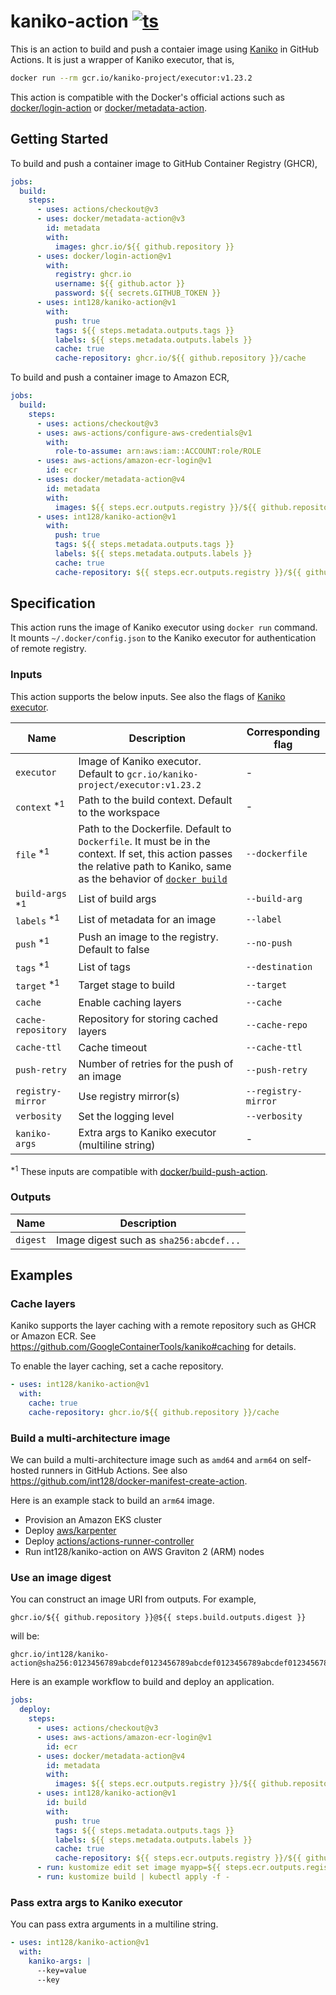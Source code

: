 # kaniko-action [![ts](https://github.com/int128/kaniko-action/actions/workflows/ts.yaml/badge.svg)](https://github.com/int128/kaniko-action/actions/workflows/ts.yaml)

This is an action to build and push a contaier image using [Kaniko](https://github.com/GoogleContainerTools/kaniko) in GitHub Actions.
It is just a wrapper of Kaniko executor, that is,

```sh
docker run --rm gcr.io/kaniko-project/executor:v1.23.2
```

This action is compatible with the Docker's official actions such as [docker/login-action](https://github.com/docker/login-action) or [docker/metadata-action](https://github.com/docker/metadata-action).

## Getting Started

To build and push a container image to GitHub Container Registry (GHCR),

```yaml
jobs:
  build:
    steps:
      - uses: actions/checkout@v3
      - uses: docker/metadata-action@v3
        id: metadata
        with:
          images: ghcr.io/${{ github.repository }}
      - uses: docker/login-action@v1
        with:
          registry: ghcr.io
          username: ${{ github.actor }}
          password: ${{ secrets.GITHUB_TOKEN }}
      - uses: int128/kaniko-action@v1
        with:
          push: true
          tags: ${{ steps.metadata.outputs.tags }}
          labels: ${{ steps.metadata.outputs.labels }}
          cache: true
          cache-repository: ghcr.io/${{ github.repository }}/cache
```

To build and push a container image to Amazon ECR,

```yaml
jobs:
  build:
    steps:
      - uses: actions/checkout@v3
      - uses: aws-actions/configure-aws-credentials@v1
        with:
          role-to-assume: arn:aws:iam::ACCOUNT:role/ROLE
      - uses: aws-actions/amazon-ecr-login@v1
        id: ecr
      - uses: docker/metadata-action@v4
        id: metadata
        with:
          images: ${{ steps.ecr.outputs.registry }}/${{ github.repository }}
      - uses: int128/kaniko-action@v1
        with:
          push: true
          tags: ${{ steps.metadata.outputs.tags }}
          labels: ${{ steps.metadata.outputs.labels }}
          cache: true
          cache-repository: ${{ steps.ecr.outputs.registry }}/${{ github.repository }}/cache
```

## Specification

This action runs the image of Kaniko executor using `docker run` command.
It mounts `~/.docker/config.json` to the Kaniko executor for authentication of remote registry.

### Inputs

This action supports the below inputs.
See also the flags of [Kaniko executor](https://github.com/GoogleContainerTools/kaniko).

| Name                        | Description                                                                                                                                                                                                                               | Corresponding flag  |
| --------------------------- | ----------------------------------------------------------------------------------------------------------------------------------------------------------------------------------------------------------------------------------------- | ------------------- |
| `executor`                  | Image of Kaniko executor. Default to `gcr.io/kaniko-project/executor:v1.23.2`                                                                                                                                                             | -                   |
| `context` <sup>\*1</sup>    | Path to the build context. Default to the workspace                                                                                                                                                                                       | -                   |
| `file` <sup>\*1</sup>       | Path to the Dockerfile. Default to `Dockerfile`. It must be in the context. If set, this action passes the relative path to Kaniko, same as the behavior of [`docker build`](https://docs.docker.com/engine/reference/commandline/build/) | `--dockerfile`      |
| `build-args` <sup>\*1</sup> | List of build args                                                                                                                                                                                                                        | `--build-arg`       |
| `labels` <sup>\*1</sup>     | List of metadata for an image                                                                                                                                                                                                             | `--label`           |
| `push` <sup>\*1</sup>       | Push an image to the registry. Default to false                                                                                                                                                                                           | `--no-push`         |
| `tags` <sup>\*1</sup>       | List of tags                                                                                                                                                                                                                              | `--destination`     |
| `target` <sup>\*1</sup>     | Target stage to build                                                                                                                                                                                                                     | `--target`          |
| `cache`                     | Enable caching layers                                                                                                                                                                                                                     | `--cache`           |
| `cache-repository`          | Repository for storing cached layers                                                                                                                                                                                                      | `--cache-repo`      |
| `cache-ttl`                 | Cache timeout                                                                                                                                                                                                                             | `--cache-ttl`       |
| `push-retry`                | Number of retries for the push of an image                                                                                                                                                                                                | `--push-retry`      |
| `registry-mirror`           | Use registry mirror(s)                                                                                                                                                                                                                    | `--registry-mirror` |
| `verbosity`                 | Set the logging level                                                                                                                                                                                                                     | `--verbosity`       |
| `kaniko-args`               | Extra args to Kaniko executor (multiline string)                                                                                                                                                                                          | -                   |

<sup>\*1</sup> These inputs are compatible with [docker/build-push-action](https://github.com/docker/build-push-action).

### Outputs

| Name     | Description                             |
| -------- | --------------------------------------- |
| `digest` | Image digest such as `sha256:abcdef...` |

## Examples

### Cache layers

Kaniko supports the layer caching with a remote repository such as GHCR or Amazon ECR.
See https://github.com/GoogleContainerTools/kaniko#caching for details.

To enable the layer caching, set a cache repository.

```yaml
- uses: int128/kaniko-action@v1
  with:
    cache: true
    cache-repository: ghcr.io/${{ github.repository }}/cache
```

### Build a multi-architecture image

We can build a multi-architecture image such as `amd64` and `arm64` on self-hosted runners in GitHub Actions.
See also https://github.com/int128/docker-manifest-create-action.

Here is an example stack to build an `arm64` image.

- Provision an Amazon EKS cluster
- Deploy [aws/karpenter](https://github.com/aws/karpenter)
- Deploy [actions/actions-runner-controller](https://github.com/actions/actions-runner-controller)
- Run int128/kaniko-action on AWS Graviton 2 (ARM) nodes

### Use an image digest

You can construct an image URI from outputs.
For example,

```
ghcr.io/${{ github.repository }}@${{ steps.build.outputs.digest }}
```

will be:

```
ghcr.io/int128/kaniko-action@sha256:0123456789abcdef0123456789abcdef0123456789abcdef0123456789abcdef
```

Here is an example workflow to build and deploy an application.

```yaml
jobs:
  deploy:
    steps:
      - uses: actions/checkout@v3
      - uses: aws-actions/amazon-ecr-login@v1
        id: ecr
      - uses: docker/metadata-action@v4
        id: metadata
        with:
          images: ${{ steps.ecr.outputs.registry }}/${{ github.repository }}
      - uses: int128/kaniko-action@v1
        id: build
        with:
          push: true
          tags: ${{ steps.metadata.outputs.tags }}
          labels: ${{ steps.metadata.outputs.labels }}
          cache: true
          cache-repository: ${{ steps.ecr.outputs.registry }}/${{ github.repository }}/cache
      - run: kustomize edit set image myapp=${{ steps.ecr.outputs.registry }}/${{ github.repository }}@${{ steps.build.outputs.digest }}
      - run: kustomize build | kubectl apply -f -
```

### Pass extra args to Kaniko executor

You can pass extra arguments in a multiline string.

```yaml
- uses: int128/kaniko-action@v1
  with:
    kaniko-args: |
      --key=value
      --key
```

